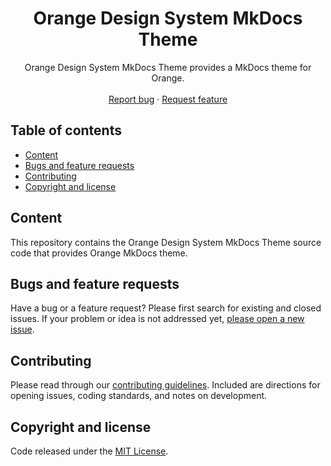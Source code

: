 <h1 align="center">Orange Design System MkDocs Theme</h1>

<p align="center">
  Orange Design System MkDocs Theme provides a MkDocs theme for Orange.
  <br>
  <br>
  <a href="https://github.com/Orange-OpenSource/ods-mkdocs-theme/issues/new?assignees=-&labels=bug&projects=&template=bug_report.yml&title=Provide+a+general+summary+of+the+issue">Report bug</a>
  ·
  <a href="https://github.com/Orange-OpenSource/ods-mkdocs-theme/issues/new?assignees=&labels=feature&projects=&template=feature_request.yml&title=Suggest+a+new+feature">Request feature</a>
</p>

## Table of contents

- [Content](#content)
- [Bugs and feature requests](#bugs-and-feature-requests)
- [Contributing](#contributing)
- [Copyright and license](#copyright-and-license)

## Content

This repository contains the Orange Design System MkDocs Theme source code that provides Orange MkDocs theme.

## Bugs and feature requests

Have a bug or a feature request? Please first search for existing and closed issues. If your problem or idea is not addressed yet, [please open a new issue](https://github.com/Orange-OpenSource/ods-mkdocs-theme/issues/new/choose).

## Contributing

Please read through our [contributing guidelines](https://github.com/Orange-OpenSource/ods-mkdocs-theme/blob/main/CONTRIBUTING.md). Included are directions for opening issues, coding standards, and notes on development.

## Copyright and license

Code released under the [MIT License](https://github.com/Orange-OpenSource/ods-mkdocs-theme/blob/main/LICENSE).
